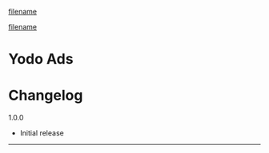 [filename](common/common_ue_header.md ':include')

[filename](common/copy_plugin.md ':include')

# **Yodo Ads**



# Changelog

1.0.0

* Initial release

---

